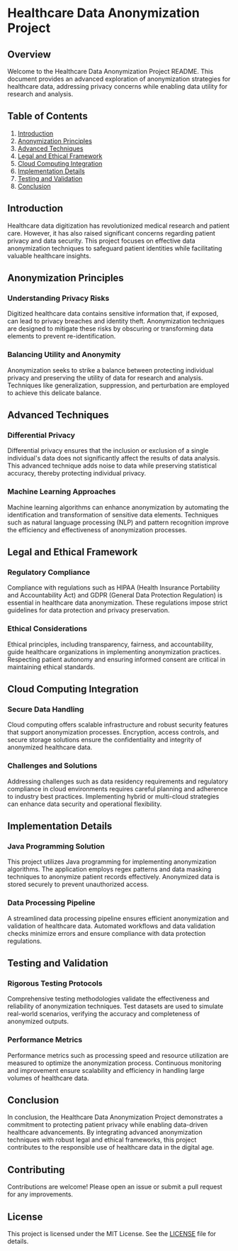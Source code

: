 # Healthcare Data Anonymization Project

## Overview

Welcome to the Healthcare Data Anonymization Project README. This document provides an advanced exploration of anonymization strategies for healthcare data, addressing privacy concerns while enabling data utility for research and analysis.

## Table of Contents

1. [Introduction](#introduction)
2. [Anonymization Principles](#anonymization-principles)
3. [Advanced Techniques](#advanced-techniques)
4. [Legal and Ethical Framework](#legal-and-ethical-framework)
5. [Cloud Computing Integration](#cloud-computing-integration)
6. [Implementation Details](#implementation-details)
7. [Testing and Validation](#testing-and-validation)
8. [Conclusion](#conclusion)

## Introduction

Healthcare data digitization has revolutionized medical research and patient care. However, it has also raised significant concerns regarding patient privacy and data security. This project focuses on effective data anonymization techniques to safeguard patient identities while facilitating valuable healthcare insights.

## Anonymization Principles

### Understanding Privacy Risks

Digitized healthcare data contains sensitive information that, if exposed, can lead to privacy breaches and identity theft. Anonymization techniques are designed to mitigate these risks by obscuring or transforming data elements to prevent re-identification.

### Balancing Utility and Anonymity

Anonymization seeks to strike a balance between protecting individual privacy and preserving the utility of data for research and analysis. Techniques like generalization, suppression, and perturbation are employed to achieve this delicate balance.

## Advanced Techniques

### Differential Privacy

Differential privacy ensures that the inclusion or exclusion of a single individual's data does not significantly affect the results of data analysis. This advanced technique adds noise to data while preserving statistical accuracy, thereby protecting individual privacy.

### Machine Learning Approaches

Machine learning algorithms can enhance anonymization by automating the identification and transformation of sensitive data elements. Techniques such as natural language processing (NLP) and pattern recognition improve the efficiency and effectiveness of anonymization processes.

## Legal and Ethical Framework

### Regulatory Compliance

Compliance with regulations such as HIPAA (Health Insurance Portability and Accountability Act) and GDPR (General Data Protection Regulation) is essential in healthcare data anonymization. These regulations impose strict guidelines for data protection and privacy preservation.

### Ethical Considerations

Ethical principles, including transparency, fairness, and accountability, guide healthcare organizations in implementing anonymization practices. Respecting patient autonomy and ensuring informed consent are critical in maintaining ethical standards.

## Cloud Computing Integration

### Secure Data Handling

Cloud computing offers scalable infrastructure and robust security features that support anonymization processes. Encryption, access controls, and secure storage solutions ensure the confidentiality and integrity of anonymized healthcare data.

### Challenges and Solutions

Addressing challenges such as data residency requirements and regulatory compliance in cloud environments requires careful planning and adherence to industry best practices. Implementing hybrid or multi-cloud strategies can enhance data security and operational flexibility.

## Implementation Details

### Java Programming Solution

This project utilizes Java programming for implementing anonymization algorithms. The application employs regex patterns and data masking techniques to anonymize patient records effectively. Anonymized data is stored securely to prevent unauthorized access.

### Data Processing Pipeline

A streamlined data processing pipeline ensures efficient anonymization and validation of healthcare data. Automated workflows and data validation checks minimize errors and ensure compliance with data protection regulations.

## Testing and Validation

### Rigorous Testing Protocols

Comprehensive testing methodologies validate the effectiveness and reliability of anonymization techniques. Test datasets are used to simulate real-world scenarios, verifying the accuracy and completeness of anonymized outputs.

### Performance Metrics

Performance metrics such as processing speed and resource utilization are measured to optimize the anonymization process. Continuous monitoring and improvement ensure scalability and efficiency in handling large volumes of healthcare data.

## Conclusion

In conclusion, the Healthcare Data Anonymization Project demonstrates a commitment to protecting patient privacy while enabling data-driven healthcare advancements. By integrating advanced anonymization techniques with robust legal and ethical frameworks, this project contributes to the responsible use of healthcare data in the digital age.

## Contributing
Contributions are welcome! Please open an issue or submit a pull request for any improvements.

## License
This project is licensed under the MIT License. See the [LICENSE](LICENSE) file for details.

